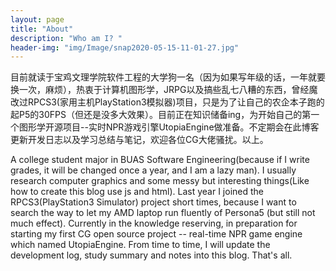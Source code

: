 ```yaml
---
layout: page
title: "About"
description: "Who am I? " 
header-img: "img/Image/snap2020-05-15-11-01-27.jpg"
---
```


目前就读于宝鸡文理学院软件工程的大学狗一名（因为如果写年级的话，一年就要换一次，麻烦），热衷于计算机图形学，JRPG以及搞些乱七八糟的东西，曾经魔改过RPCS3(家用主机PlayStation3模拟器)项目，只是为了让自己的农企本子跑的起P5的30FPS（但还是没多大效果）。目前正在知识储备ing，为开始自己的第一个图形学开源项目--实时NPR游戏引擎UtopiaEngine做准备。不定期会在此博客更新开发日志以及学习总结与笔记，欢迎各位CG大佬骚扰。以上。

A college student major in BUAS Software Engineering(because if I write grades, it will be changed once a year, and I am a lazy man). I usually research computer graphics and some messy but interesting things(Like how to create this blog use js and html). Last year I joined the RPCS3(PlayStation3 Simulator) project short times, because I want to search the way to let my AMD laptop run fluently of Persona5 (but still not much effect). Currently in the knowledge reserving, in preparation for starting my first CG open source project -- real-time NPR game engine which named UtopiaEngine. From time to time, I will update the development log, study summary and notes into this blog. That's all.
